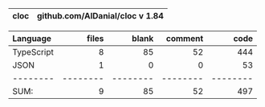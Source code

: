 cloc|github.com/AlDanial/cloc v 1.84
--- | ---

Language|files|blank|comment|code
:-------|-------:|-------:|-------:|-------:
TypeScript|8|85|52|444
JSON|1|0|0|53
--------|--------|--------|--------|--------
SUM:|9|85|52|497
